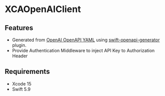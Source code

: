 # XCAOpenAIClient 

## Features
- Generated from [OpenAI OpenAPI YAML](https://github.com/openai/openai-openapi/blob/master/openapi.yaml) using [swift-openapi-generator](https://github.com/apple/swift-openapi-generator) plugin.
- Provide Authentication Middleware to inject API Key to Authorization Header

## Requirements
- Xcode 15
- Swift 5.9

